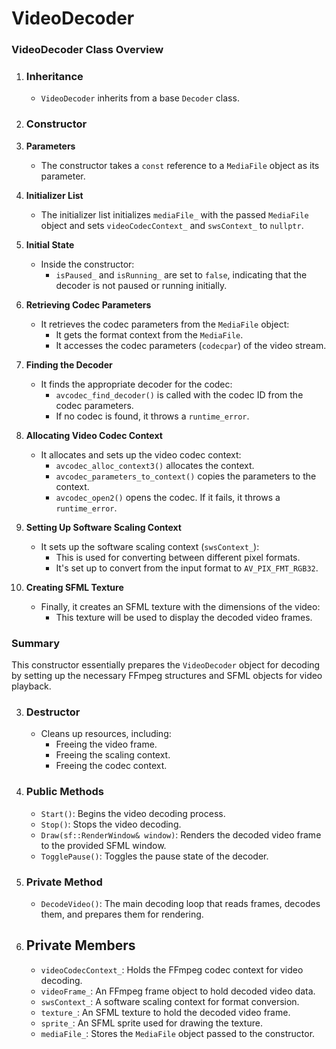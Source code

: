 # VideoDecoder
### VideoDecoder Class Overview

1. ### Inheritance
   - `VideoDecoder` inherits from a base `Decoder` class.

2. ### Constructor

1. **Parameters**
   - The constructor takes a `const` reference to a `MediaFile` object as its parameter.

2. **Initializer List**
   - The initializer list initializes `mediaFile_` with the passed `MediaFile` object and sets `videoCodecContext_` and `swsContext_` to `nullptr`.

3. **Initial State**
   - Inside the constructor:
     - `isPaused_` and `isRunning_` are set to `false`, indicating that the decoder is not paused or running initially.

4. **Retrieving Codec Parameters**
   - It retrieves the codec parameters from the `MediaFile` object:
     - It gets the format context from the `MediaFile`.
     - It accesses the codec parameters (`codecpar`) of the video stream.

5. **Finding the Decoder**
   - It finds the appropriate decoder for the codec:
     - `avcodec_find_decoder()` is called with the codec ID from the codec parameters.
     - If no codec is found, it throws a `runtime_error`.

6. **Allocating Video Codec Context**
   - It allocates and sets up the video codec context:
     - `avcodec_alloc_context3()` allocates the context.
     - `avcodec_parameters_to_context()` copies the parameters to the context.
     - `avcodec_open2()` opens the codec. If it fails, it throws a `runtime_error`.

7. **Setting Up Software Scaling Context**
   - It sets up the software scaling context (`swsContext_`):
     - This is used for converting between different pixel formats.
     - It's set up to convert from the input format to `AV_PIX_FMT_RGB32`.

8. **Creating SFML Texture**
   - Finally, it creates an SFML texture with the dimensions of the video:
     - This texture will be used to display the decoded video frames.

### Summary
This constructor essentially prepares the `VideoDecoder` object for decoding by setting up the necessary FFmpeg structures and SFML objects for video playback.

3. ### Destructor
   - Cleans up resources, including:
     - Freeing the video frame.
     - Freeing the scaling context.
     - Freeing the codec context.

4. ### Public Methods
   - `Start()`: Begins the video decoding process.
   - `Stop()`: Stops the video decoding.
   - `Draw(sf::RenderWindow& window)`: Renders the decoded video frame to the provided SFML window.
   - `TogglePause()`: Toggles the pause state of the decoder.

5. ### Private Method
   - `DecodeVideo()`: The main decoding loop that reads frames, decodes them, and prepares them for rendering.

6. ## Private Members
   - `videoCodecContext_`: Holds the FFmpeg codec context for video decoding.
   - `videoFrame_`: An FFmpeg frame object to hold decoded video data.
   - `swsContext_`: A software scaling context for format conversion.
   - `texture_`: An SFML texture to hold the decoded video frame.
   - `sprite_`: An SFML sprite used for drawing the texture.
   - `mediaFile_`: Stores the `MediaFile` object passed to the constructor.
